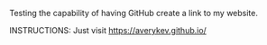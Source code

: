 Testing the capability of having GitHub create a link to my website.

INSTRUCTIONS: Just visit https://averykev.github.io/
